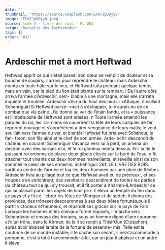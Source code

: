 ```yaml
---
date: ''
thumbnail: 'https://source.unsplash.com/EFm7JpD9jy8'
image: 'EFm7JpD9jy8.jpeg'
source: tome V - livre des rois - P. 263
reign: 'Dynastie des Aschkanides'
tags: []
order: '017'
---
```


# Ardeschir met à mort Heftwad

Heftwad apprit ce qui s’était passé; son cœur se
remplit de douleur et sa bouche de soupirs; il arriva pour reprendre le château; mais Ardeschir monta en toute hâte sur le mur, et Heftwad lutta pendant quelque temps, mais en vain, car le pied du lion était
planté sur le rempart. I De l’autre côté arriva l’armée d’Ardeschir, sem-
blable à une montagne; mais elle s’arrêta inquiète
et troublée. Ardeschir s’écria du haut des murs : «Attaque, ô vaillant Schehriguirl Si Heftwad parve- «nait à s’échapper, tu n’aurais eu de ce combat que
«la peine. J’ai donné au ver de l’étain fondu, et la
« puissance et l’impétuosité de Heftvvad sont brisées. n
Toute l’armée entendit les paroles du roi; les Ira- niens se couvrirent la tête de leurs casques de fer,
reprirent courage et s’apprêtèrent à tirer vengeance
de leurs matis; le vent souillait vers l’armée du ver,
et bientôt Heftwad fut pris avec Schahouï, le fan-
faron, son fils aîné et le chef de son armée. Arde-
schir descendit du château en courant; Schehriguir
s’avança vers lui à pied, on amena un destrier avec
des harnais d’or, et le roi glorieux monta dessus. En-
suite le puissant roi ordonna de placer deux gibets élevés sur le bord de l’eau, y fit attacher tout vivants
ces deux hommes malveillants, et réveilla ainsi de son sommeil le cœur de ses ennemis. Schehriguir
261: LE LIVRE DES BOIS.
sortit du centre de l’armée et tua les deux hommes
par une pluie de flèches. Ardeschir livra au pillage tout ce que Hsfiwad avait eu de précieux , et ses troupes s’en enrichirent; des serviteurs descendirent de toutes les parties du château tout ce qui s’y trouvait, et il
fit porter à Kharreh-iLArdeschir ce qui lui plaisait parmi les objets de haut prix.
Il éleva un temple du feu dans ce pays et y fit cé-
lébrer les fêtes de Mihrigan et de sedeh; il donna
des provinces, des trôneset descouronnes à ses deux
hôtes fortunés,puis il partit victorieux et’heuneux,
et répandit ses grâces sur le pays de Fars. Lorsque
les hommes et les chevaux furent reposés, il marcha
vers Schehrizour et envoya des troupes, sous un homme digne d’une couronne et’d’un trône, dans le
Kirman; de là il se rendit à ThisifOun (Ctésiphon),
après avoir abaissé la tête de la fortune de sesenne-
mis. Telle est la coutume de ce monde instable; il te cache son secret, il nezs’accommode à personne, c’est
à toi à t’accommoder à lui, car un jour il abaisse et
un autre il élève.
